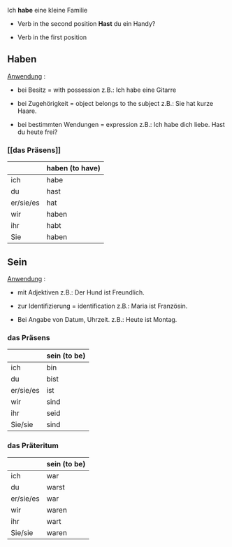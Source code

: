 Ich **habe** eine kleine Familie 
* Verb in the second position 
**Hast** du ein Handy? 
- Verb in the first position 

## Haben
[Anwendung](obsidian://open?vault=Germanistik&file=Vocabulary%2FW%C3%B6rterbuch) : 
- bei Besitz = with possession
z.B.: Ich habe eine Gitarre

- bei Zugehörigkeit = object belongs to the subject
z.B.: Sie hat kurze Haare. 

- bei bestimmten Wendungen = expression 
z.B.: Ich habe dich liebe. 
	Hast du heute frei? 
 
### [[das Präsens]]

|           | haben (to have) |
| --------- | --------------- |
| ich       | habe            |
| du        | hast            |
| er/sie/es | hat             |
| wir       | haben           |
| ihr       | habt            |
| Sie       | haben           |



## Sein
[Anwendung](obsidian://open?vault=Germanistik&file=Vocabulary%2FW%C3%B6rterbuch) : 
- mit Adjektiven 
z.B.: Der Hund ist Freundlich.

- zur Identifizierung = identification
z.B.: Maria ist Französin.

- Bei Angabe von Datum, Uhrzeit. 
z.B.: Heute ist Montag. 

### das Präsens

|           | sein (to be) |
| --------- | ------------ |
| ich       | bin          |
| du        | bist         |
| er/sie/es | ist          |
| wir       | sind         |
| ihr       | seid         |
| Sie/sie   | sind         |
### das Präteritum

|           | sein (to be) |
| --------- | ------------ |
| ich       | war          |
| du        | warst        |
| er/sie/es | war          |
| wir       | waren        |
| ihr       | wart         |
| Sie/sie   | waren        |
